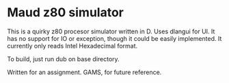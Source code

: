 # Maud z80 simulator
This is a quirky z80 procesor simulator written in D. Uses dlangui for UI.
It has no support for IO or exception, though it could be easily implemented.
It currently only reads Intel Hexadecimal format.

To build, just run dub on base directory.

Written for an assignment. GAMS, for future reference.
